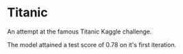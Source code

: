 # Titanic
An attempt at the famous Titanic Kaggle challenge. 

The model attained a test score of 0.78 on it's first iteration.
